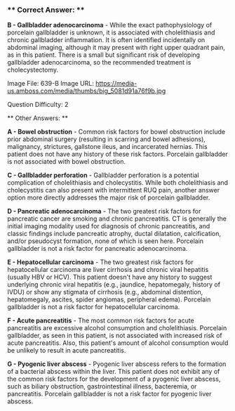 ### ** Correct Answer: **

**B - Gallbladder adenocarcinoma** - While the exact pathophysiology of porcelain gallbladder is unknown, it is associated with cholelithiasis and chronic gallbladder inflammation. It is often identified incidentally on abdominal imaging, although it may present with right upper quadrant pain, as in this patient. There is a small but significant risk of developing gallbladder adenocarcinoma, so the recommended treatment is cholecystectomy.

Image File: 639-B
Image URL: https://media-us.amboss.com/media/thumbs/big_5081d91a76f9b.jpg

Question Difficulty: 2

** Other Answers: **

**A - Bowel obstruction** - Common risk factors for bowel obstruction include prior abdominal surgery (resulting in scarring and bowel adhesions), malignancy, strictures, gallstone ileus, and incarcerated hernias. This patient does not have any history of these risk factors. Porcelain gallbladder is not associated with bowel obstruction.

**C - Gallbladder perforation** - Gallbladder perforation is a potential complication of cholelithiasis and cholecystitis. While both cholelithiasis and cholecystitis can also present with intermittent RUQ pain, another answer option more directly addresses the major risk of porcelain gallbladder.

**D - Pancreatic adenocarcinoma** - The two greatest risk factors for pancreatic cancer are smoking and chronic pancreatitis. CT is generally the initial imaging modality used for diagnosis of chronic pancreatitis, and classic findings include pancreatic atrophy, ductal dilatation, calcification, and/or pseudocyst formation, none of which is seen here. Porcelain gallbladder is not a risk factor for pancreatic adenocarcinoma.

**E - Hepatocellular carcinoma** - The two greatest risk factors for hepatocellular carcinoma are liver cirrhosis and chronic viral hepatitis (usually HBV or HCV). This patient doesn't have any history to suggest underlying chronic viral hepatitis (e.g., jaundice, hepatomegaly, history of IVDU) or show any stigmata of cirrhosis (e.g., abdominal distention, hepatomegaly, ascites, spider angiomas, peripheral edema). Porcelain gallbladder is not a risk factor for hepatocellular carcinoma.

**F - Acute pancreatitis** - The most common risk factors for acute pancreatitis are excessive alcohol consumption and cholelithiasis. Porcelain gallbladder, as seen in this patient, is not associated with increased risk of acute pancreatitis. Also, this patient's amount of alcohol consumption would be unlikely to result in acute pancreatitis.

**G - Pyogenic liver abscess** - Pyogenic liver abscess refers to the formation of a bacterial abscess within the liver. This patient does not exhibit any of the common risk factors for the development of a pyogenic liver abscess, such as biliary obstruction, gastrointestinal illness, bacteremia, or pancreatitis. Porcelain gallbladder is not a risk factor for pyogenic liver abscess.

